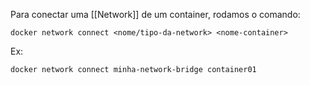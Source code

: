 Para conectar uma [[Network]] de um container, rodamos o comando:
```
docker network connect <nome/tipo-da-network> <nome-container>
```

Ex:
```
docker network connect minha-network-bridge container01
```

